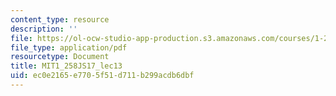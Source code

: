 ```yaml
---
content_type: resource
description: ''
file: https://ol-ocw-studio-app-production.s3.amazonaws.com/courses/1-258j-public-transportation-systems-spring-2017/ec0e2165e7705f51d711b299acdb6dbf_MIT1_258JS17_lec13.pdf
file_type: application/pdf
resourcetype: Document
title: MIT1_258JS17_lec13
uid: ec0e2165-e770-5f51-d711-b299acdb6dbf
---
```

